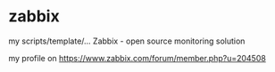 zabbix
======

my scripts/template/... Zabbix - open source monitoring solution

my profile on https://www.zabbix.com/forum/member.php?u=204508

